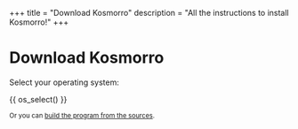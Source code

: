 +++
title = "Download Kosmorro"
description = "All the instructions to install Kosmorro!"
+++

# Download Kosmorro

<div class="center">

Select your operating system:

</div>

{{ os_select() }}

<div class="center"><small>

Or you can [build the program from the sources](@/cli/download/sources.md).

</small></div>
